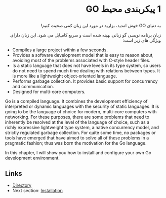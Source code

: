 # <p dir='rtl' align='right'>1 پیکربندی محیط GO </p>


<p dir='rtl' align='right'> به دنیای GO خوش امدید، بزارید در مورد این زبان کمی صحبت کنیم! </p>

<p dir='rtl' align='right'>زبان برنامه نویسی گو زبانی بهینه شده است و سریع کامپایل می شود. این زبان دارای ویژگی های زیر است:
</p>

- Compiles a large project within a few seconds.
- Provides a software development model that is easy to reason about, avoiding most of the problems associated with C-style header files.
- Is a static language that does not have levels in its type system, so users do not need to spend much time dealing with relations between types. It is more like a lightweight object-oriented language.
- Performs garbage collection. It provides basic support for concurrency and communication.
- Designed for multi-core computers.

Go is a compiled language. It combines the development efficiency of interpreted or dynamic languages with the security of static languages. It is going to be the language of choice for modern, multi-core computers with networking. For these purposes, there are some problems that need to inherently be resolved at the level of the language of choice, such as a richly expressive lightweight type system, a native concurrency model, and strictly regulated garbage collection. For quite some time, no packages or tools have emerged that have aimed to solve all of these problems in a pragmatic fashion; thus was born the motivation for the Go language.

In this chapter, I will show you how to install and configure your own Go development environment.

## Links

- [Directory](preface.md)
- Next section: [Installation](01.1.md)
